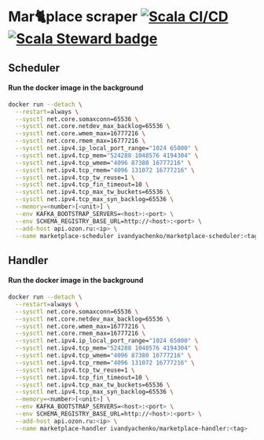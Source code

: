 # Mar🐈place scraper [![Scala CI/CD](https://github.com/IvanDyachenko/marketplace-crawler/workflows/Scala%20CI/CD/badge.svg)](https://github.com/IvanDyachenko/marketplace-crawler/actions?query=workflow%3A%22Scala+CI%2FCD%22) [![Scala Steward badge](https://img.shields.io/badge/Scala_Steward-helping-blue.svg?style=flat&logo=data:image/png;base64,iVBORw0KGgoAAAANSUhEUgAAAA4AAAAQCAMAAAARSr4IAAAAVFBMVEUAAACHjojlOy5NWlrKzcYRKjGFjIbp293YycuLa3pYY2LSqql4f3pCUFTgSjNodYRmcXUsPD/NTTbjRS+2jomhgnzNc223cGvZS0HaSD0XLjbaSjElhIr+AAAAAXRSTlMAQObYZgAAAHlJREFUCNdNyosOwyAIhWHAQS1Vt7a77/3fcxxdmv0xwmckutAR1nkm4ggbyEcg/wWmlGLDAA3oL50xi6fk5ffZ3E2E3QfZDCcCN2YtbEWZt+Drc6u6rlqv7Uk0LdKqqr5rk2UCRXOk0vmQKGfc94nOJyQjouF9H/wCc9gECEYfONoAAAAASUVORK5CYII=)](https://scala-steward.org)

## Scheduler

#### Run the docker image in the background

```bash
docker run --detach \
  --restart=always \
  --sysctl net.core.somaxconn=65536 \
  --sysctl net.core.netdev_max_backlog=65536 \
  --sysctl net.core.wmem_max=16777216 \
  --sysctl net.core.rmem_max=16777216 \
  --sysctl net.ipv4.ip_local_port_range="1024 65000" \
  --sysctl net.ipv4.tcp_mem="524288 1048576 4194304" \
  --sysctl net.ipv4.tcp_wmem="4096 87380 16777216" \
  --sysctl net.ipv4.tcp_rmem="4096 131072 16777216" \
  --sysctl net.ipv4.tcp_tw_reuse=1 \
  --sysctl net.ipv4.tcp_fin_timeout=10 \
  --sysctl net.ipv4.tcp_max_tw_buckets=65536 \
  --sysctl net.ipv4.tcp_max_syn_backlog=65536 \
  --memory=<number>[<unit>] \
  --env KAFKA_BOOTSTRAP_SERVERS=<host>:<port> \
  --env SCHEMA_REGISTRY_BASE_URL=http://<host>:<port> \
  --add-host api.ozon.ru:<ip> \
  --name marketplace-scheduler ivandyachenko/marketplace-scheduler:<tag>
```

## Handler

#### Run the docker image in the background

```bash
docker run --detach \
  --restart=always \
  --sysctl net.core.somaxconn=65536 \
  --sysctl net.core.netdev_max_backlog=65536 \
  --sysctl net.core.wmem_max=16777216 \
  --sysctl net.core.rmem_max=16777216 \
  --sysctl net.ipv4.ip_local_port_range="1024 65000" \
  --sysctl net.ipv4.tcp_mem="524288 1048576 4194304" \
  --sysctl net.ipv4.tcp_wmem="4096 87380 16777216" \
  --sysctl net.ipv4.tcp_rmem="4096 131072 16777216" \
  --sysctl net.ipv4.tcp_tw_reuse=1 \
  --sysctl net.ipv4.tcp_fin_timeout=10 \
  --sysctl net.ipv4.tcp_max_tw_buckets=65536 \
  --sysctl net.ipv4.tcp_max_syn_backlog=65536 \
  --memory=<number>[<unit>] \
  --env KAFKA_BOOTSTRAP_SERVERS=<host>:<port> \
  --env SCHEMA_REGISTRY_BASE_URL=http://<host>:<port> \
  --add-host api.ozon.ru:<ip> \
  --name marketplace-handler ivandyachenko/marketplace-handler:<tag>
```
